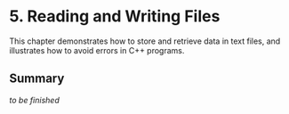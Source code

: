 # 5. Reading and Writing Files

This chapter demonstrates how to store and retrieve data in text files, and illustrates how to avoid errors in C++ programs.

## Summary

_to be finished_